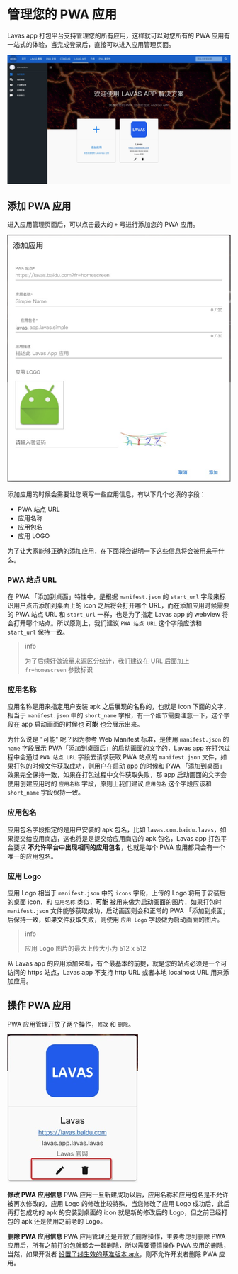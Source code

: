 # 管理您的 PWA 应用

Lavas app 打包平台支持管理您的所有应用，这样就可以对您所有的 PWA 应用有一站式的体验，当完成登录后，直接可以进入应用管理页面。

![应用管理页面](./images/lavas-app-project.png)

## 添加 PWA 应用

进入应用管理页面后，可以点击最大的 `+` 号进行添加您的 PWA 应用。

![操作 PWA 应用](./images/lavas-app-add.png)

添加应用的时候会需要让您填写一些应用信息，有以下几个必填的字段：

- PWA 站点 URL
- 应用名称
- 应用包名
- 应用 LOGO

为了让大家能够正确的添加应用，在下面将会说明一下这些信息将会被用来干什么。

### PWA 站点 URL

在 PWA 「添加到桌面」特性中，是根据 `manifest.json` 的 `start_url` 字段来标识用户点击添加到桌面上的 icon 之后将会打开哪个 URL，而在添加应用时候需要的 PWA 站点 URL 和 `start_url` 一样，也是为了指定 Lavas app 的 webview 将会打开哪个站点。所以原则上，我们建议 `PWA 站点 URL` 这个字段应该和 `start_url` 保持一致。

> info
>
> 为了后续好做流量来源区分统计，我们建议在 URL 后面加上 `fr=homescreen` 参数标识

### 应用名称

应用名称是用来指定用户安装 apk 之后展现的名称的，也就是 icon 下面的文字，相当于 `manifest.json` 中的 `short_name` 字段，有一个细节需要注意一下，这个字段在 app 启动画面的时候也 **可能** 也会展示出来。

为什么说是 "可能" 呢？因为参考 Web Manifest 标准，是使用 `manifest.json` 的 `name` 字段展示 PWA「添加到桌面后」的启动画面的文字的，Lavas app 在打包过程中会通过 `PWA 站点 URL` 字段去请求获取 PWA 站点的 `manifest.json` 文件，如果打包的时候文件获取成功，则用户在启动 app 的时候和 PWA 「添加到桌面」效果完全保持一致，如果在打包过程中文件获取失败，那 app 启动画面的文字会使用创建应用时的 `应用名称` 字段，原则上我们建议 `应用包名` 这个字段应该和 `short_name` 字段保持一致。

### 应用包名

应用包名字段指定的是用户安装的 apk 包名，比如 `lavas.com.baidu.lavas`，如果提交给应用商店，这也将是是提交给应用商店的 apk 包名，Lavas app 打包平台要求 **不允许平台中出现相同的应用包名**，也就是每个 PWA 应用都只会有一个唯一的应用包名。

### 应用 Logo

应用 Logo 相当于 `manifest.json` 中的 `icons` 字段，上传的 Logo 将用于安装后的桌面 icon，和 `应用名称` 类似，**可能** 被用来做为启动画面的图片，如果打包时 `manifest.json` 文件能够获取成功，启动画面则会和正常的 PWA 「添加到桌面」后保持一致，如果文件获取失败，则使用 `应用 Logo` 字段做为启动画面的图片。

> info
>
> 应用 Logo 图片的最大上传大小为 512 x 512

从 Lavas app 的应用添加来看，有个最基本的前提，就是您的站点必须是一个可访问的 https 站点，Lavas app 不支持 http URL 或者本地 localhost URL 用来添加应用。

## 操作 PWA 应用

PWA 应用管理开放了两个操作，`修改` 和 `删除`。

![操作 PWA 应用](./images/lavas-app-opts.png)

**修改 PWA 应用信息**
PWA 应用一旦新建成功以后，应用名称和应用包名是不允许被再次修改的，应用 Logo 的修改比较特殊，当您修改了应用 Logo 成功后，此后再打包成功的 apk 的安装到桌面的 icon 就是新的修改后的 Logo，但之前已经打包的 apk 还是使用之前老的 Logo。

**删除 PWA 应用信息**
PWA 应用管理还是开放了删除操作，主要考虑到删除 PWA 应用后，所有之前打的包就都会一起删除，所以需要谨慎操作 PWA 应用的删除，当然，如果开发者 [设置了线生效的基准版本 apk](./manage-your-lavas-apk#)，则不允许开发者删除 PWA 应用。
